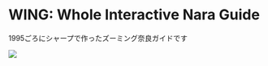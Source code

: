 # WING: Whole Interactive Nara Guide

1995ごろにシャープで作ったズーミング奈良ガイドです

![](http://gyazo.com/c96a74348be20e734a4de44e282476aa.gif)


